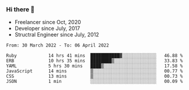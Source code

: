 ### Hi there 👋

- Freelancer since Oct, 2020
- Developer since July, 2017
- Structral Engineer since July, 2012

<!--START_SECTION:waka-->

```text
From: 30 March 2022 - To: 06 April 2022

Ruby            14 hrs 41 mins  ███████████▓░░░░░░░░░░░░░   46.88 %
ERB             10 hrs 35 mins  ████████▒░░░░░░░░░░░░░░░░   33.83 %
YAML            5 hrs 30 mins   ████▒░░░░░░░░░░░░░░░░░░░░   17.58 %
JavaScript      14 mins         ▒░░░░░░░░░░░░░░░░░░░░░░░░   00.77 %
CSS             13 mins         ▒░░░░░░░░░░░░░░░░░░░░░░░░   00.73 %
JSON            1 min           ░░░░░░░░░░░░░░░░░░░░░░░░░   00.09 %
```

<!--END_SECTION:waka-->
